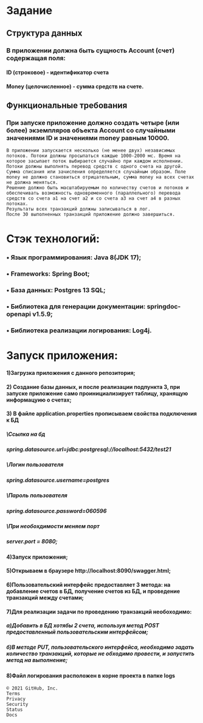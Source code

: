 # Задание
 
## Структура данных

### В приложении должна быть сущность Account (счет) содержащая поля:
   #### ID (строковое) - идентификатор счета
   #### Money (целочисленное) - сумма средств на счете.

## Функциональные требования

  ### При запуске приложение должно создать четыре (или более) экземпляров объекта Account со случайными значениями ID и значениями money равным 10000.
    В приложении запускается несколько (не менее двух) независимых потоков. Потоки должны просыпаться каждые 1000-2000 мс. Время на которое засыпает поток выбирается случайно при каждом исполнении.
    Потоки должны выполнять перевод средств с одного счета на другой. Сумма списания или зачисления определяется случайным образом. Поле money не должно становиться отрицательным, сумма money на всех счетах не должна меняться.
    Решение должно быть масштабируемым по количеству счетов и потоков и обеспечивать возможность одновременного (параллельного) перевода средств со счета a1 на счет a2 и со счета a3 на счет а4 в разных потоках.
    Результаты всех транзакций должны записываться в лог.
    После 30 выполненных транзакций приложение должно завершиться.


# Стэк технологий:

 ### •	Язык программирования: Java 8(JDK 17);
 ### •	Frameworks: Spring Boot;
 ### •	База данных: Postgres 13 SQL;
 ### •	Библиотека для генерации документации: springdoc-openapi v1.5.9;
 ### •	Библиотека реализации логирования: Log4j.

# Запуск приложения:

#### 1)Загрузка приложения с данного репозитория;
#### 2) Создание базы данных, и после реализации подпункта 3, при запуске приложение само проинициализирует таблицу, хранящую информацуию о счетах;
#### 3) В файле application.properties прописываем свойства подключения к БД
##### \\Ссылка на бд
##### spring.datasource.url=jdbc:postgresql://localhost:5432/test21 
##### \\Логин пользователя
##### spring.datasource.username=postgres
##### \\Пароль пользователя
##### spring.datasource.password=060596
##### \\При необохдимости меняем порт
##### server.port = 8080;
#### 4)Запуск приложения;
#### 5)Открываем в браузере http://localhost:8090/swagger.html;
#### 6)Пользовательский интерфейс предоставляет 3 метода: на добавление счетов в БД, получение счетов из БД, и проведение транзакций между счетами;
#### 7)Для реализации задачи по проведению транзакций необоходимо:
##### a)Добавить в БД хотябы 2 счета, используя метод POST предоставленный пользовательским интерфейсом;
##### б)В методе PUT, пользовательского интерфейса, необходимо задать количество транзакций, которые не обходимо провести, и запустить метод на выполнение;
#### 8)Файл логирования расположен в корне проекта в папке logs


    © 2021 GitHub, Inc.
    Terms
    Privacy
    Security
    Status
    Docs

